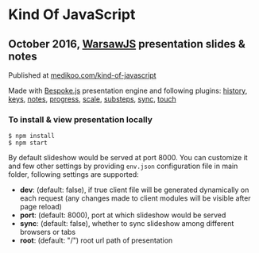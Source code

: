 # Kind Of JavaScript
## October 2016, [WarsawJS](http://warsawjs.com/) presentation slides & notes

Published at [medikoo.com/kind-of-javascript](http://medikoo.com/kind-of-javascript/?notes)

Made with [Bespoke.js](https://github.com/markdalgleish/bespoke.js) presentation engine and following plugins: [history](https://github.com/medikoo/bespoke-history#bespoke-history), [keys](https://github.com/markdalgleish/bespoke-keys#bespoke-keys), [notes](https://github.com/medikoo/bespoke-notes#bespoke-notes), [progress](https://github.com/markdalgleish/bespoke-progress#bespoke-progress), [scale](https://github.com/markdalgleish/bespoke-scale#bespoke-scale), [substeps](https://github.com/medikoo/bespoke-substeps#bespoke-substeps), [sync](https://github.com/medikoo/bespoke-substeps#bespoke-sync), [touch](https://github.com/markdalgleish/bespoke-touch#bespoke-touch)

### To install & view presentation locally

	$ npm install
	$ npm start

By default slideshow would be served at port 8000. You can customize it and few other settings by providing `env.json` configuration file in main folder, following settings are supported:
* __dev__: (default: false), if true client file will be generated dynamically on each request (any changes made to client modules will be visible after page reload)
* __port__: (default: 8000), port at which slideshow would be served
* __sync__: (default: false), whether to sync slideshow among different browsers or tabs
* __root__: (default: "/") root url path of presentation
